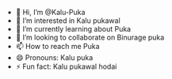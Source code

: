 - 👋 Hi, I’m @Kalu-Puka
- 👀 I’m interested in Kalu pukawal
- 🌱 I’m currently learning about Puka
- 💞️ I’m looking to collaborate on Binurage puka
- 📫 How to reach me Puka
- 😄 Pronouns: Kalu puka
- ⚡ Fun fact: Kalu pukawal hodai

<!---
Kalu-Puka/Kalu-Puka is a ✨ special ✨ repository because its `README.md` (this file) appears on your GitHub profile.
You can click the Preview link to take a look at your changes.
--->
